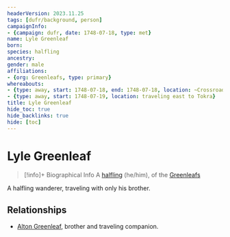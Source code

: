 ```yaml
---
headerVersion: 2023.11.25
tags: [dufr/background, person]
campaignInfo:
- {campaign: dufr, date: 1748-07-18, type: met}
name: Lyle Greenleaf
born:
species: halfling
ancestry:
gender: male
affiliations:
- {org: Greenleafs, type: primary}
whereabouts:
- {type: away, start: 1748-07-18, end: 1748-07-18, location: ~Crossroads Caravanserai~}
- {type: away, start: 1748-07-19, location: traveling east to Tokra}
title: Lyle Greenleaf
hide_toc: true
hide_backlinks: true
hide: [toc]
---
```

# Lyle Greenleaf
>[!info]+ Biographical Info
> A [halfling](<../../species/children-of-the-embodied-gods/halflings/halflings.md>) (he/him), of the [Greenleafs](<../../groups/halfling-families/greenleafs.md>)
> 
>> 
>> 

A halfling wanderer, traveling with only his brother. 
## Relationships
- [Alton Greenleaf](<./alton-greenleaf.md>), brother and traveling companion. 

